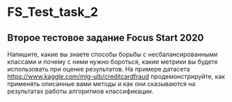 # FS_Test_task_2
## Второе тестовое задание Focus Start 2020

Напишите, какие вы знаете способы борьбы с несбалансированными классами и почему с ними нужно бороться, какие метрики вы будете использовать при оценке результатов. На примере датасета https://www.kaggle.com/mlg-ulb/creditcardfraud продемонстрируйте, как применять описанные вами методы и как они сказываются на результатах работы алгоритмов классификации.
